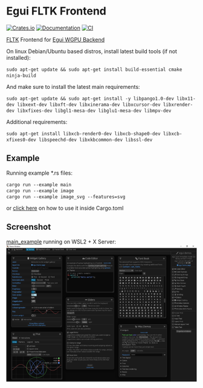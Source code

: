 # Egui FLTK Frontend

[![Crates.io](https://img.shields.io/crates/v/egui-fltk-frontend.svg)](https://crates.io/crates/egui-fltk-frontend)
[![Documentation](https://docs.rs/egui-fltk-frontend/badge.svg)](https://docs.rs/egui-fltk-frontend)
[![CI](https://github.com/Ar37-rs/egui-fltk-frontend/actions/workflows/ci.yml/badge.svg)](https://github.com/Ar37-rs/egui-fltk-frontend/actions/workflows/ci.yml)

[FLTK](https://github.com/fltk-rs/fltk-rs) Frontend for [Egui WGPU Backend](https://github.com/hasenbanck/egui_wgpu_backend)

On linux Debian/Ubuntu based distros, install latest build tools (if not installed):

```
sudo apt-get update && sudo apt-get install build-essential cmake ninja-build
```

And make sure to install the latest main requirements:

```
sudo apt-get update && sudo apt-get install -y libpango1.0-dev libx11-dev libxext-dev libxft-dev libxinerama-dev libxcursor-dev libxrender-dev libxfixes-dev libgl1-mesa-dev libglu1-mesa-dev libmpv-dev
```

Additional requirements:

```
sudo apt-get install libxcb-render0-dev libxcb-shape0-dev libxcb-xfixes0-dev libspeechd-dev libxkbcommon-dev libssl-dev
```

## Example

Running example *.rs files:

```
cargo run --example main
cargo run --example image
cargo run --example image_svg --features=svg
```

or [click here](https://github.com/Ar37-rs/egui-fltk-frontend/tree/main/examples) on how to use it inside Cargo.toml

## Screenshot
[main_example](https://github.com/Ar37-rs/egui-fltk-frontend/tree/main/examples/main.rs) running on WSL2 + X Server:
![alt_test](screenshot/main.png)
